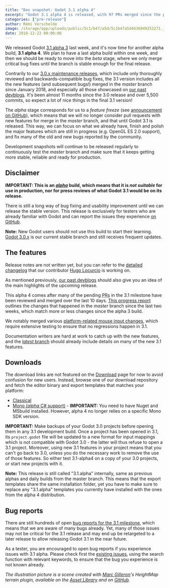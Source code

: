 ```yaml
---
title: "Dev snapshot: Godot 3.1 alpha 4"
excerpt: "Godot 3.1 alpha 4 is released, with 97 PRs merged since the previous alpha last week. It should be the last alpha release, as we're now moving into the beta stage, where only critical bug fixes will be considered for merging until we are happy with the overall stability of the master branch."
categories: ["pre-release"]
author: Rémi Verschelde
image: /storage/app/uploads/public/5c1/b47/a5d/5c1b47a5d4436949253271.jpg
date: 2018-12-22 00:00:00
---
```


We released Godot [3.1 alpha 3](/article/dev-snapshot-godot-3-1-alpha-3) last week, and it's now time for another alpha build, **3.1 alpha 4**. We plan to have a last alpha build within one week, and then we should be ready to move into the *beta* stage, where we only merge critical bug fixes until the branch is stable enough for the final release.

Contrarily to our [3.0.x maintenance releases](/article/maintenance-release-godot-3-0-6), which include only thoroughly reviewed and backwards-compatible bug fixes, the 3.1 version includes all the new features (and subsequent bugs!) merged in the *master* branch since January 2018, and especially all those showcased on [our past devblogs](/devblog). It's been almost 11 months since the 3.0 release and over 5,500 commits, so expect a lot of nice things in the final 3.1 version!

The *alpha* stage corresponds for us to a *feature freeze* (see [announcement on GitHub](https://github.com/godotengine/godot/issues/21490)), which means that we will no longer consider pull requests with new features for merge in the *master* branch, and that until Godot 3.1 is released. This way, we can focus on what we already have, finish and polish the major features which are still in progress (e.g. OpenGL ES 2.0 support), and fix many of the old and new bugs reported by the community.

Development snapshots will continue to be released regularly to continuously test the *master* branch and make sure that it keeps getting more stable, reliable and ready for production.

## Disclaimer

**IMPORTANT: This is an [*alpha*](https://en.wikipedia.org/wiki/Software_release_life_cycle#Alpha) build, which means that it is *not suitable* for use in production, nor for press reviews of what Godot 3.1 would be on its release.**

There is still a long way of bug fixing and usability improvement until we can release the stable version. This release is exclusively for testers who are already familiar with Godot and can report the issues they experience [on GitHub](https://github.com/godotengine/godot/issues/).

**Note:** New Godot users should not use this build to start their learning. [Godot 3.0.x](/download) is our current stable branch and still receives frequent updates.

## The features

Release notes are not written yet, but you can refer to the [detailed changelog](https://gist.github.com/Calinou/49aefe52ce8f67ffa3f743932123d14f) that our contributor [Hugo Locurcio](https://github.com/Calinou) is working on.

As mentioned previously, [our past devblogs](/devblog) should also give you an idea of the main highlights of the upcoming release.

This alpha 4 comes after many of the pending <abbr title="Pull Requests">PRs</abbr> in the 3.1 milestone have been reviewed and merged over the last 10 days. [This progress report](https://www.patreon.com/posts/23473702) outlines the changes that happened in the *master* branch since the last two weeks, which match more or less changes since the alpha 3 build.

We notably merged various [platform-related mouse input changes](https://github.com/godotengine/godot/issues/24363), which require extensive testing to ensure that no regressions happen in 3.1.

Documentation writers are hard at work to catch up with the new features, and the [*latest* branch](http://docs.godotengine.org/en/latest/) should already include details on many of the new 3.1 features.

## Downloads

The download links are not featured on the [Download](/download) page for now to avoid confusion for new users. Instead, browse one of our download repository and fetch the editor binary and export templates that matches your platform:

- [Classical](https://github.com/godotengine/godot-builds/releases/3.1-alpha4)
- [Mono (*alpha* C# support)](https://github.com/godotengine/godot-builds/releases/3.1-alpha4) - **IMPORTANT:** You need to have Nuget and MSbuild installed. However, alpha 4 no longer relies on a specific Mono SDK version.

**IMPORTANT:** Make backups of your Godot 3.0 projects before opening them in any 3.1 development build. Once a project has been opened in 3.1, its `project.godot` file will be updated to a new format for input mappings which is not compatible with Godot 3.0 - the latter will thus refuse to open a 3.1 project. Moreover, using new 3.1 features in your project means that you can't go back to 3.0, unless you do the necessary work to remove the use of those features. So either test 3.1-alpha4 on a copy of your 3.0 projects, or start new projects with it.

**Note:** This release is still called "3.1.alpha" internally, same as previous alphas and daily builds from the master branch. This means that the export templates share the same installation folder, yet you have to make sure to replace any "3.1.alpha" templates you currently have installed with the ones from the alpha 4 distribution.

## Bug reports

There are still hundreds of open [bug reports for the 3.1 milestone](https://github.com/godotengine/godot/issues?q=is%3Aopen+is%3Aissue+milestone%3A3.1+label%3Abug), which means that we are aware of many bugs already. Yet, many of those issues may not be critical for the 3.1 release and may end up be retargeted to a later release to allow releasing Godot 3.1 in the near future.

As a tester, you are encouraged to open bug reports if you experience issues with 3.1 alpha. Please check first the [existing issues](https://github.com/godotengine/godot/issues), using the search function with relevant keywords, to ensure that the bug you experience is not known already.

*The illustration picture is a scene created with [Marc Gilleron](http://twitter.com/ZylannMP3)'s *HeightMap terrain plugin*, available on the [Asset Library](https://godotengine.org/asset-library/asset/231) and on [GitHub](https://github.com/Zylann/godot_heightmap_plugin).*
